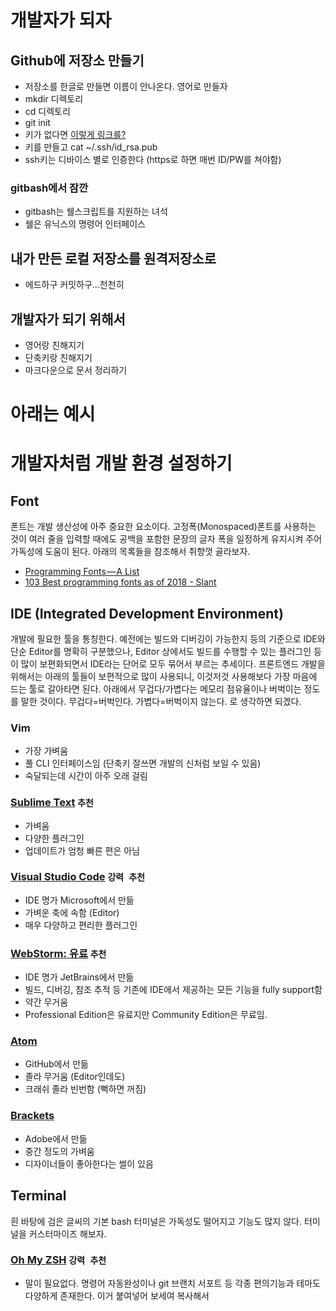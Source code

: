 # 개발자가 되자
## Github에 저장소 만들기
* 저장소를 한글로 만들면 이름이 안나온다. 영어로 만들자
* mkdir 디렉토리
* cd 디렉토리
* git init
* 키가 없다면 [이렇게 링크를?](https://help.github.com/articles/generating-a-new-ssh-key-and-adding-it-to-the-ssh-agent/)
* 키를 만들고 cat ~/.ssh/id_rsa.pub
* ssh키는 디바이스 별로 인증한다 (https로 하면 매번 ID/PW를 쳐야함)

### gitbash에서 잠깐
* gitbash는 쉘스크립트를 지원하는 녀석
* 쉘은 유닉스의 명령어 인터페이스

## 내가 만든 로컬 저장소를 원격저장소로
* 에드하구 커밋하구...천천히

## 개발자가 되기 위해서
* 영어랑 친해지기
* 단축키랑 친해지기
* 마크다운으로 문서 정리하기


# 아래는 예시

# 개발자처럼 개발 환경 설정하기

## Font
폰트는 개발 생산성에 아주 중요한 요소이다. 고정폭(Monospaced)폰트를 사용하는 것이 여러 줄을 입력할 때에도 공백을 포함한 문장의 글자 폭을 일정하게 유지시켜 주어 가독성에 도움이 된다. 아래의 목록들을 참조해서 취향껏 골라보자.
* [Programming Fonts — A List](https://medium.com/@caulfieldOwen/programming-fonts-a-visual-guide-567fc210d2c6)
* [103 Best programming fonts as of 2018 - Slant](https://www.slant.co/topics/67/~best-programming-fonts)

## IDE (Integrated Development Environment)
개발에 필요한 툴을 통칭한다. 예전에는 빌드와 디버깅이 가능한지 등의 기준으로 IDE와 단순 Editor를 명확히 구분했으나, Editor 상에서도 빌드를 수행할 수 있는 플러그인 등이 많이 보편화되면서 IDE라는 단어로 모두 묶어서 부르는 추세이다. 프론트엔드 개발을 위해서는 아래의 툴들이 보편적으로 많이 사용되니, 이것저것 사용해보다 가장 마음에 드는 툴로 갈아타면 된다. 아래에서 무겁다/가볍다는 메모리 점유율이나 버벅이는 정도를 말한 것이다. 무겁다=버벅인다. 가볍다=버벅이지 않는다. 로 생각하면 되겠다.

### Vim
* 가장 가벼움
* 풀 CLI 인터페이스임 (단축키 잘쓰면 개발의 신처럼 보일 수 있음)
* 숙달되는데 시간이 아주 오래 걸림

### [Sublime Text](https://www.sublimetext.com/) `추천`
* 가벼움
* 다양한 플러그인
* 업데이트가 엄청 빠른 편은 아님

### [Visual Studio Code](https://code.visualstudio.com/) `강력 추천`
* IDE 명가 Microsoft에서 만듦
* 가벼운 축에 속함 (Editor)
* 매우 다양하고 편리한 플러그인

### [WebStorm: 유료](https://www.jetbrains.com/webstorm/) `추천`
* IDE 명가 JetBrains에서 만듦
* 빌드, 디버깅, 참조 추적 등 기존에 IDE에서 제공하는 모든 기능을 fully support함
* 약간 무거움
* Professional Edition은 유료지만 Community Edition은 무료임.

### [Atom](https://atom.io/)
* GitHub에서 만듦
* 졸라 무거움 (Editor인데도)
* 크래쉬 졸라 빈번함 (뻑하면 꺼짐)

### [Brackets](http://brackets.io/)
* Adobe에서 만듦
* 중간 정도의 가벼움
* 디자이너들이 좋아한다는 썰이 있음

## Terminal
흰 바탕에 검은 글씨의 기본 bash 터미널은 가독성도 떨어지고 기능도 많지 않다. 터미널을 커스터마이즈 해보자.

### [Oh My ZSH](https://ohmyz.sh/) `강력 추천`
* 말이 필요없다. 명령어 자동완성이나 git 브랜치 서포트 등 각종 편의기능과 테마도 다양하게 존재한다.
이거 붙여넣어 보세여
복사해서